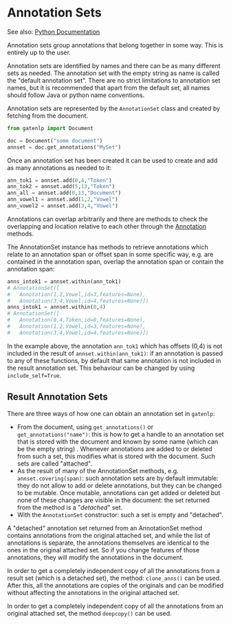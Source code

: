 # Annotation Sets

See also: [Python Documentation](pythondoc/gatenlp.annotation_set.html)

Annotation sets group annotations that belong together in some way. This is entirely up to the user. 

Annotation sets are identified by names and there can be as many different sets as needed. The annotation set with the empty string as name is called the "default annotation set". There are no strict limitations to annotation set names, but it is recommended that apart from the default set, all names should follow Java or python name conventions. 

Annotation sets are represented by the `AnnotationSet` class and created by fetching from the document. 

```python
from gatenlp import Document

doc = Document("some document")
annset = doc.get_annotations("MySet")
```

Once an annotation set has been created it can be used to create and
add as many annotations as needed to it:

```python
ann_tok1 = annset.add(0,4,"Token")
ann_tok2 = annset.add(5,13,"Token")
ann_all = annset.add(0,13,"Document")
ann_vowel1 = annset.add(1,2,"Vowel")
ann_vowel2 = annset.add(3,4,"Vowel")
```

Annotations can overlap arbitrarily and there are methods to check the overlapping and location relative to each other through the [Annotation](annotations) methods. 

The AnnotationSet instance has methods to retrieve annotations which relate to an annotation span or offset span in some specific way, e.g. are contained in the annotation span, overlap the annotation span or contain the annotation span:

```python
anns_intok1 = annset.within(ann_tok1)
# AnnotationSet([
#   Annotation(1,2,Vowel,id=3,features=None),
#   Annotation(3,4,Vowel,id=4,features=None)])
anns_intok1 = annset.within(0,4)
# AnnotationSet([
#   Annotation(0,4,Token,id=0,features=None),
#   Annotation(1,2,Vowel,id=3,features=None),
#   Annotation(3,4,Vowel,id=4,features=None)])
```

In the example above, the annotation `ann_tok1` which has offsets (0,4) is not 
included in the result of `annset.within(ann_tok1)`: if an annotation is passed to any of these functions, by default that same annotation is not included in the result annotation set. 
This behaviour can be changed by using `include_self=True`. 

## Result Annotation Sets

There are three ways of how one can obtain an annotation set in `gatenlp`:

* From the document, using `get_annotations()` or `get_annotations("name")`: this is how to get a handle to an annotation set that is stored with the document and known by some name (which can be the empty string) . Whenever annotations are added to or deleted from such a set, this modifies what is stored with the document.  Such sets are called "attached". 
* As the result of many of the AnnotationSet methods, e.g. `annset.covering(span)`: such annotation sets are by default immutable: they do not allow to add or delete annotations, but they can be changed to be mutable. Once mutable, annotations can get added or deleted but none of these changes are visible in the document: the set returned from the method is a "*detached*" set. 
* With the `AnnotationSet` constructor: such a set is empty and "detached". 

A "detached" annotation set returned from an AnnotationSet method contains annotations from the original attached set, and while the list of annotations is separate, the annotations themselves are identical to the ones in the original attached set. So if you change features of those annotations, they will modify the annotations in the document. 

In order to get a completely independent copy of all the annotations from a result set (which is a detached set), the method: `clone_anns()` can be used. After this, all the annotations are copies of the originals and can be modified without affecting the annotations in the original attached set. 

In order to get a completely independent copy of all the annotations from an original attached set, the method `deepcopy()` can be used. 


